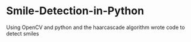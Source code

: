 # Smile-Detection-in-Python
Using OpenCV and python and the haarcascade algorithm wrote code to detect smiles 
